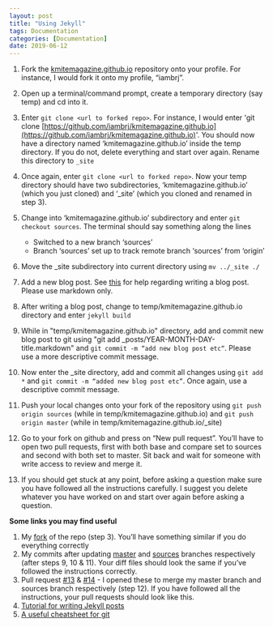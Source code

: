 ```yaml
---
layout: post
title: "Using Jekyll"
tags: Documentation
categories: [Documentation]
date: 2019-06-12 
---
```


  1. Fork the [kmitemagazine.github.io](https://github.com/kmitemagazine/kmitemagazine.github.io) repository onto your profile. For instance, I would fork it onto my profile, “iambrj”.
  2. Open up a terminal/command prompt, create a temporary directory (say temp) and cd into it.
  3. Enter `git clone <url to forked repo>`. For instance, I would enter 'git clone [https://github.com/iambrj/kmitemagazine.github.io](https://github.com/iambrj/kmitemagazine.github.io)'. You should now have a directory named ‘kmitemagazine.github.io’ inside the temp directory. If you do not, delete everything and start over again. Rename this directory to `_site`
  4. Once again, enter `git clone <url to forked repo>`. Now your temp directory should have two subdirectories, ‘kmitemagazine.github.io’ (which you just cloned) and ‘_site’ (which you cloned and renamed in step 3). 
  5. Change into ‘kmitemagazine.github.io’ subdirectory and enter `git checkout sources`. The terminal should say something along the lines

       * Switched to a new branch ‘sources’
       * Branch ‘sources’ set up to track remote branch ‘sources’ from ‘origin’
 
  6. Move the _site subdirectory into current directory using `mv ../_site ./`
  7. Add a new blog post. See [this](https://github.com/adam-p/markdown-here/wiki/Markdown-Cheatsheet) for help regarding writing a blog post. Please use markdown only.
  8. After writing a blog post, change to temp/kmitemagazine.github.io directory and enter `jekyll build`
  9. While in "temp/kmitemagazine.github.io" directory, add and commit new blog post to git using "git add _posts/YEAR-MONTH-DAY-title.markdown" and `git commit -m “add new blog post etc“`. Please use a more descriptive commit message.
  10. Now enter the _site directory, add and commit all changes using `git add *` and `git commit -m “added new blog post etc”`. Once again, use a descriptive commit message.
  11. Push your local changes onto your fork of the repository using `git push origin sources` (while in temp/kmitemagazine.github.io) and `git push origin master` (while in temp/kmitemagazine.github.io/_site)
  12. Go to your fork on github and press on “New pull request”. You’ll have to open two pull requests, first with both base and compare set to sources and second with both set to master. Sit back and wait for someone with write access to review and merge it.
  13. If you should get stuck at any point, before asking a question make sure you have followed all the instructions carefully. I suggest you delete whatever you have worked on and start over again before asking a question.

**Some links you may find useful**
  1. My [fork](https://github.com/iambrj/kmitemagazine.github.io) of the repo (step 3). You’ll have something similar if you do everything correctly
  2. My commits after updating [master](https://github.com/iambrj/kmitemagazine.github.io/commit/f44b3aa391ddea099bc1a3d809a94192c0ae5cbc) and [sources](https://github.com/iambrj/kmitemagazine.github.io/commit/17658ea971964341717de7a2e02db2a245ec5f8f) branches respectively (after steps 9, 10 & 11). Your diff files should look the same if you’ve followed the instructions correctly.
  3. Pull request [#13](https://github.com/kmitemagazine/kmitemagazine.github.io/pull/13) & [#14](https://github.com/kmitemagazine/kmitemagazine.github.io/pull/14) - I opened these to merge my master branch and sources branch respectively (step 12). If you have followed all the instructions, your pull requests should look like this.
  4. [Tutorial for writing Jekyll posts](https://jekyllrb.com/docs/posts/)
  5. [A useful cheatsheet for git](https://education.github.com/git-cheat-sheet-education.pdf)
